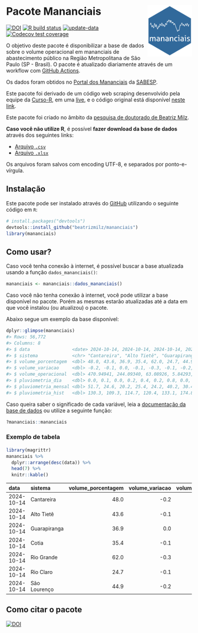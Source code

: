 
<!-- README.md is generated from README.Rmd. Please edit that file -->

# Pacote Mananciais <img src="man/figures/hexlogo.png" align="right" width = "120px"/>

<!-- badges: start -->

[![DOI](https://zenodo.org/badge/DOI/10.5281/zenodo.4733056.svg)](https://doi.org/10.5281/zenodo.4733056)
[![R build
status](https://github.com/beatrizmilz/mananciais/workflows/R-CMD-check/badge.svg)](https://github.com/beatrizmilz/mananciais/actions)
[![update-data](https://github.com/beatrizmilz/mananciais/actions/workflows/2-update_data.yaml/badge.svg)](https://github.com/beatrizmilz/mananciais/actions/workflows/2-update_data.yaml)
[![Codecov test
coverage](https://codecov.io/gh/beatrizmilz/mananciais/branch/master/graph/badge.svg)](https://codecov.io/gh/beatrizmilz/mananciais?branch=master)
<!-- badges: end -->

O objetivo deste pacote é disponibilizar a base de dados sobre o volume
operacional em mananciais de abastecimento público na Região
Metropolitana de São Paulo (SP - Brasil). O pacote é atualizado
diariamente através de um workflow com [GitHub
Actions](https://github.com/beatrizmilz/mananciais/actions).

Os dados foram obtidos no [Portal dos
Mananciais](http://mananciais.sabesp.com.br/Situacao) da
[SABESP](http://site.sabesp.com.br/site/Default.aspx).

Este pacote foi derivado de um código web scraping desenvolvido pela
equipe da [Curso-R](https://www.curso-r.com/), em uma
[live](https://youtu.be/jvZIxrMmOcQ), e o código original está
disponível [neste
link](https://github.com/curso-r/lives/blob/master/drafts/20200730_scraper_sabesp.R).

Este pacote foi criado no âmbito da [pesquisa de doutorado de Beatriz
Milz](https://beatrizmilz.github.io/tese/).

**Caso você não utilize R**, é possível **fazer download da base de
dados** através dos seguintes links:

- [Arquivo
  `.csv`](https://github.com/beatrizmilz/mananciais/raw/master/inst/extdata/mananciais.csv)
- [Arquivo
  `.xlsx`](https://github.com/beatrizmilz/mananciais/blob/master/inst/extdata/mananciais.xlsx?raw=true)

Os arquivos foram salvos com encoding UTF-8, e separados por
ponto-e-vírgula.

## Instalação

Este pacote pode ser instalado através do [GitHub](https://github.com/)
utilizando o seguinte código em `R`:

``` r
# install.packages("devtools")
devtools::install_github("beatrizmilz/mananciais")
library(mananciais)
```

## Como usar?

Caso você tenha conexão à internet, é possível buscar a base atualizada
usando a função `dados_mananciais()`:

``` r
mananciais <- mananciais::dados_mananciais() 
```

Caso você não tenha conexão à internet, você pode utilizar a base
disponível no pacote. Porém as mesmas estarão atualizadas até a data em
que você instalou (ou atualizou) o pacote.

Abaixo segue um exemplo da base disponível:

``` r
dplyr::glimpse(mananciais)
#> Rows: 56,772
#> Columns: 8
#> $ data                <date> 2024-10-14, 2024-10-14, 2024-10-14, 2024-10-14, 2…
#> $ sistema             <chr> "Cantareira", "Alto Tietê", "Guarapiranga", "Cotia…
#> $ volume_porcentagem  <dbl> 48.0, 43.6, 36.9, 35.4, 62.0, 24.7, 44.9, 48.2, 43…
#> $ volume_variacao     <dbl> -0.2, -0.1, 0.0, -0.1, -0.3, -0.1, -0.2, 0.0, -0.1…
#> $ volume_operacional  <dbl> 470.94941, 244.09340, 63.08926, 5.84293, 69.57161,…
#> $ pluviometria_dia    <dbl> 0.0, 0.1, 0.0, 0.2, 0.4, 0.2, 0.8, 0.0, 0.5, 0.4, …
#> $ pluviometria_mensal <dbl> 51.7, 24.6, 20.2, 25.4, 24.2, 40.2, 30.4, 51.7, 24…
#> $ pluviometria_hist   <dbl> 130.3, 109.3, 114.7, 120.4, 133.1, 174.8, 144.0, 1…
```

Caso queira saber o significado de cada variável, leia a [documentação
da base de
dados](https://beatrizmilz.github.io/mananciais/reference/mananciais.html)
ou utilize a seguinte função:

``` r
?mananciais::mananciais
```

### Exemplo de tabela

``` r
library(magrittr)
mananciais %>% 
  dplyr::arrange(desc(data)) %>% 
  head(7) %>%
  knitr::kable()
```

| data       | sistema      | volume_porcentagem | volume_variacao | volume_operacional | pluviometria_dia | pluviometria_mensal | pluviometria_hist |
|:-----------|:-------------|-------------------:|----------------:|-------------------:|-----------------:|--------------------:|------------------:|
| 2024-10-14 | Cantareira   |               48.0 |            -0.2 |          470.94941 |              0.0 |                51.7 |             130.3 |
| 2024-10-14 | Alto Tietê   |               43.6 |            -0.1 |          244.09340 |              0.1 |                24.6 |             109.3 |
| 2024-10-14 | Guarapiranga |               36.9 |             0.0 |           63.08926 |              0.0 |                20.2 |             114.7 |
| 2024-10-14 | Cotia        |               35.4 |            -0.1 |            5.84293 |              0.2 |                25.4 |             120.4 |
| 2024-10-14 | Rio Grande   |               62.0 |            -0.3 |           69.57161 |              0.4 |                24.2 |             133.1 |
| 2024-10-14 | Rio Claro    |               24.7 |            -0.1 |            3.38084 |              0.2 |                40.2 |             174.8 |
| 2024-10-14 | São Lourenço |               44.9 |            -0.2 |           39.91691 |              0.8 |                30.4 |             144.0 |

## Como citar o pacote

[![DOI](https://zenodo.org/badge/DOI/10.5281/zenodo.4733056.svg)](https://doi.org/10.5281/zenodo.4733056)
